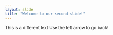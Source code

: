 ```yaml
---
layout: slide
title: "Welcome to our second slide!"
---
```

This is a different text
Use the left arrow to go back!

